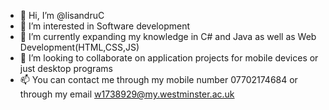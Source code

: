 - 👋 Hi, I’m @lisandruC
- 👀 I’m interested in Software development 
- 🌱 I’m currently expanding my knowledge in C# and Java as well as Web Development(HTML,CSS,JS)
- 💞️ I’m looking to collaborate on application projects for mobile devices or just desktop programs
- 📫 You can contact me through my mobile number 07702174684 or through my email w1738929@my.westminster.ac.uk

<!---
lisandruC/lisandruC is a ✨ special ✨ repository because its `README.md` (this file) appears on your GitHub profile.
You can click the Preview link to take a look at your changes.
--->
